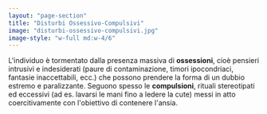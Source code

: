 ```yaml
---
layout: "page-section"
title: "Disturbi Ossessivo-Compulsivi"
image: "disturbi-ossessivo-compulsivi.jpg"
image-style: "w-full md:w-4/6"
---
```


L'individuo è tormentato dalla presenza massiva di <strong class="font-bold">ossessioni</strong>, cioè pensieri intrusivi e indesiderati (paure di contaminazione, timori ipocondriaci, fantasie inaccettabili, ecc.) che possono prendere la forma di un dubbio estremo e paralizzante. Seguono spesso le <strong class="font-bold">compulsioni</strong>, rituali stereotipati ed eccessivi (ad es. lavarsi le mani fino a ledere la cute) messi in atto coercitivamente con l'obiettivo di contenere l'ansia.
